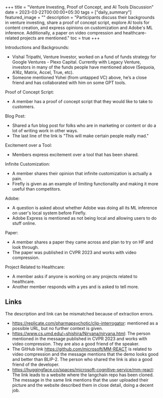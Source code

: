 +++
title =  "Venture Investing, Proof of Concept, and AI Tools Discussion"
date = 2023-03-22T00:00:00+05:30
tags = ["daily_summary"]
featured_image = ""
description = "Participants discuss their backgrounds in venture investing, share a proof of concept script, explore AI tools for content creation, and express opinions on customization and Adobe's ML inference. Additionally, a paper on video compression and healthcare-related projects are mentioned."
toc = true
+++

Introductions and Backgrounds:
- Vishal Tripathi, Venture Investor, worked on a fund of funds strategy for Google Ventures - Plexo Capital. Currently with Legacy Venture, investors in many of the funds people have mentioned above (Sequoia, A16z, Matrix, Accel, True, etc).
- Someone mentioned Yohei (from untapped VC) above, he’s a close friend and has collaborated with him on some GPT tools.

Proof of Concept Script:
- A member has a proof of concept script that they would like to take to customers.

Blog Post:
- Shared a fun blog post for folks who are in marketing or content or do a lot of writing work in other ways.
- The last line of the link is "This will make certain people really mad."

Excitement over a Tool:
- Members express excitement over a tool that has been shared.

Infinite Customization:
- A member shares their opinion that infinite customization is actually a pain.
- Firefly is given as an example of limiting functionality and making it more useful than competitors.

Adobe:
- A question is asked about whether Adobe was doing all its ML inference on user's local system before Firefly.
- Adobe Express is mentioned as not being local and allowing users to do stuff online.

Paper:
- A member shares a paper they came across and plan to try on HF and look through.
- The paper was published in CVPR 2023 and works with video compression.

Project Related to Healthcare:
- A member asks if anyone is working on any projects related to healthcare.
- Another member responds with a yes and is asked to tell more.

## Links
The description and link can be mismatched because of extraction errors.

- https://replicate.com/pharmapsychotic/clip-interrogator: mentioned as a possible URL, but no further context is given.
- https://www.cs.umd.edu/~shishira/Nirvana/nirvana.html: The person mentioned in the message published in CVPR 2023 and works with video compression. They are also a good friend of the speaker.
- The GitHub link https://github.com/microsoft/MM-REACT is related to video compression and the message mentions that the demo looks good and better than BLIP-2. The person who shared the link is also a good friend of the developer.
- https://huggingface.co/spaces/microsoft-cognitive-service/mm-react: The link leads to a website where the langchain repo has been cloned. The message in the same link mentions that the user uploaded their picture and the website described them in close detail, doing a decent job.